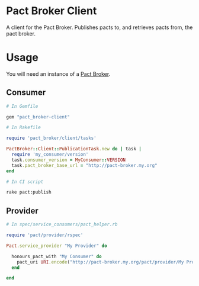 # Pact Broker Client

A client for the Pact Broker. Publishes pacts to, and retrieves pacts from, the pact broker.

# Usage

You will need an instance of a [Pact Broker](https://github.com/bethesque/pact_broker).

## Consumer

```ruby
# In Gemfile

gem "pact_broker-client"
```

```ruby
# In Rakefile

require 'pact_broker/client/tasks'

PactBroker::Client::PublicationTask.new do | task |
  require 'my_consumer/version'
  task.consumer_version = MyConsumer::VERSION
  task.pact_broker_base_url = "http://pact-broker.my.org"
end
```

```bash
# In CI script

rake pact:publish
```

## Provider

```ruby
# In spec/service_consumers/pact_helper.rb

require 'pact/provider/rspec'

Pact.service_provider "My Provider" do

  honours_pact_with "My Consumer" do
    pact_uri URI.encode("http://pact-broker.my.org/pact/provider/My Provider/consumer/My Consumer/latest")
  end

end
```
